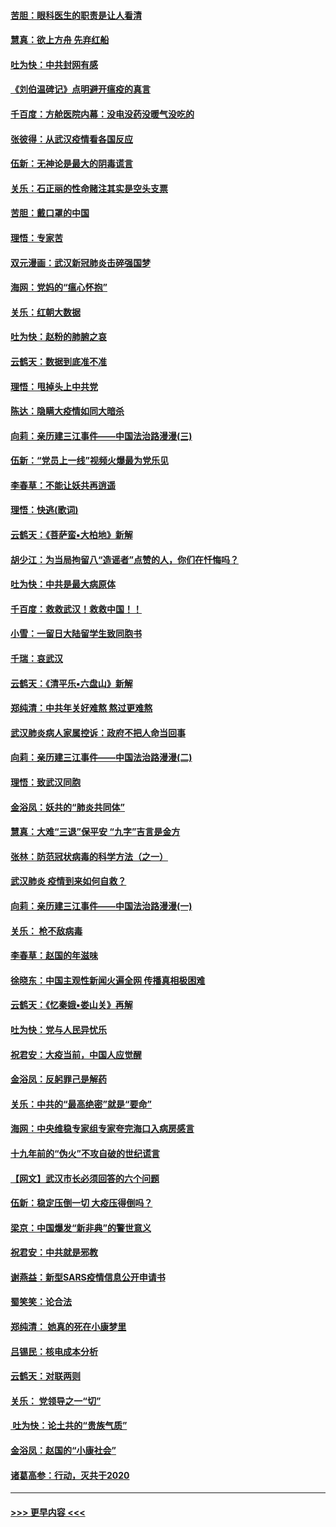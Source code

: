 #### [苦胆：眼科医生的职责是让人看清](../pages/nsc993/n11853840.md?t=02091133) 
#### [慧真：欲上方舟 先弃红船](../pages/nsc993/n11853483.md?t=02091133) 
#### [吐为快：中共封网有感](../pages/nsc993/n11852575.md?t=02091133) 
#### [《刘伯温碑记》点明避开瘟疫的真言](../pages/nsc993/n11852128.md?t=02091133) 
#### [千百度：方舱医院内幕：没电没药没暖气没吃的](../pages/nsc993/n11850211.md?t=02091133) 
#### [张彼得：从武汉疫情看各国反应](../pages/nsc993/n11850102.md?t=02091133) 
#### [伍新：无神论是最大的阴毒谎言](../pages/nsc993/n11846129.md?t=02091133) 
#### [关乐：石正丽的性命赌注其实是空头支票](../pages/nsc993/n11846109.md?t=02091133) 
#### [苦胆：戴口罩的中国](../pages/nsc993/n11845576.md?t=02091133) 
#### [理悟：专家苦](../pages/nsc993/n11845564.md?t=02091133) 
#### [双元漫画：武汉新冠肺炎击碎强国梦](../pages/nsc993/n11843320.md?t=02091133) 
#### [海网：党妈的“瘟心怀抱”](../pages/nsc993/n11840740.md?t=02091133) 
#### [关乐：红朝大数据](../pages/nsc993/n11840675.md?t=02091133) 
#### [吐为快：赵粉的肺腑之哀](../pages/nsc993/n11840618.md?t=02091133) 
#### [云鹤天：数据到底准不准](../pages/nsc993/n11840325.md?t=02091133) 
#### [理悟：甩掉头上中共党](../pages/nsc993/n11838826.md?t=02091133) 
#### [陈达：隐瞒大疫情如同大暗杀](../pages/nsc993/n11838771.md?t=02091133) 
#### [向莉：亲历建三江事件——中国法治路漫漫(三)](../pages/nsc993/n11831825.md?t=02091133) 
#### [伍新：“党员上一线”视频火爆最为党乐见](../pages/nsc993/n11838200.md?t=02091133) 
#### [李春草：不能让妖共再逍遥](../pages/nsc993/n11838102.md?t=02091133) 
#### [理悟：快逃(歌词)](../pages/nsc993/n11838083.md?t=02091133) 
#### [云鹤天：《菩萨蛮▪大柏地》新解](../pages/nsc993/n11838059.md?t=02091133) 
#### [胡少江：为当局拘留八“造谣者”点赞的人，你们在忏悔吗？](../pages/nsc993/n11836801.md?t=02091133) 
#### [吐为快：中共是最大病原体](../pages/nsc993/n11836748.md?t=02091133) 
#### [千百度：救救武汉！救救中国！！](../pages/nsc993/n11836145.md?t=02091133) 
#### [小雪：一留日大陆留学生致同胞书](../pages/nsc993/n11834624.md?t=02091133) 
#### [千瑞：哀武汉](../pages/nsc993/n11833647.md?t=02091133) 
#### [云鹤天：《清平乐▪六盘山》新解](../pages/nsc993/n11833611.md?t=02091133) 
#### [郑纯清：中共年关好难熬 熬过更难熬](../pages/nsc993/n11833489.md?t=02091133) 
#### [武汉肺炎病人家属控诉：政府不把人命当回事](../pages/nsc993/n11833205.md?t=02091133) 
#### [向莉：亲历建三江事件——中国法治路漫漫(二)](../pages/nsc993/n11829102.md?t=02091133) 
#### [理悟：致武汉同胞](../pages/nsc993/n11831522.md?t=02091133) 
#### [金浴凤：妖共的“肺炎共同体”](../pages/nsc993/n11829448.md?t=02091133) 
#### [慧真：大难“三退”保平安 “九字”吉言是金方](../pages/nsc993/n11829501.md?t=02091133) 
#### [张林：防范冠状病毒的科学方法（之一）](../pages/nsc993/n11828618.md?t=02091133) 
#### [武汉肺炎 疫情到来如何自救？](../pages/nsc993/n11827632.md?t=02091133) 
#### [向莉：亲历建三江事件——中国法治路漫漫(一)](../pages/nsc993/n11827190.md?t=02091133) 
#### [关乐： 枪不敌病毒](../pages/nsc993/n11826746.md?t=02091133) 
#### [李春草：赵国的年滋味](../pages/nsc993/n11826321.md?t=02091133) 
#### [徐晓东：中国主观性新闻火遍全网 传播真相极困难](../pages/nsc993/n11826508.md?t=02091133) 
#### [云鹤天：《忆秦娥▪娄山关》再解](../pages/nsc993/n11824682.md?t=02091133) 
#### [吐为快：党与人民异忧乐](../pages/nsc993/n11824660.md?t=02091133) 
#### [祝君安：大疫当前，中国人应觉醒](../pages/nsc993/n11821946.md?t=02091133) 
#### [金浴凤：反躬罪己是解药](../pages/nsc993/n11820280.md?t=02091133) 
#### [关乐：中共的“最高绝密”就是“要命”](../pages/nsc993/n11816946.md?t=02091133) 
#### [海网：中央维稳专家组专家夸完海口入病房感言](../pages/nsc993/n11815138.md?t=02091133) 
#### [十九年前的“伪火”不攻自破的世纪谎言](../pages/nsc993/n11813238.md?t=02091133) 
#### [【网文】武汉市长必须回答的六个问题](../pages/nsc993/n11813848.md?t=02091133) 
#### [伍新：稳定压倒一切 大疫压得倒吗？](../pages/nsc993/n11812634.md?t=02091133) 
#### [梁京：中国爆发“新非典”的警世意义](../pages/nsc993/n11812554.md?t=02091133) 
#### [祝君安：中共就是邪教](../pages/nsc993/n11812431.md?t=02091133) 
#### [谢燕益：新型SARS疫情信息公开申请书](../pages/nsc993/n11808840.md?t=02091133) 
#### [蜀笑笑：论合法](../pages/nsc993/n11808064.md?t=02091133) 
#### [郑纯清： 她真的死在小康梦里](../pages/nsc993/n11806623.md?t=02091133) 
#### [吕锡民：核电成本分析](../pages/nsc993/n11806284.md?t=02091133) 
#### [云鹤天：对联两则](../pages/nsc993/n11805957.md?t=02091133) 
#### [关乐： 党领导之一“切”](../pages/nsc993/n11804505.md?t=02091133) 
#### [ 吐为快：论土共的“贵族气质”](../pages/nsc993/n11804490.md?t=02091133) 
#### [金浴凤：赵国的“小康社会”](../pages/nsc993/n11804452.md?t=02091133) 
#### [诸葛高参：行动，灭共于2020](../pages/nsc993/n11804120.md?t=02091133) 

----
#### [ >>> 更早内容 <<< ](../indexes/nsc993-earlier.md)
